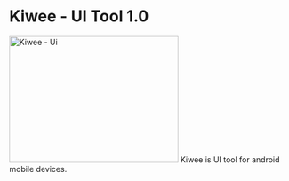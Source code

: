 # Kiwee - UI Tool 1.0  
<img src="https://cloud.githubusercontent.com/assets/10174519/22942431/8c5486b2-f30f-11e6-8575-3864f329d52e.png" alt="Kiwee - Ui" style="width:304px;height:228px;">
Kiwee is UI tool for android mobile devices.

